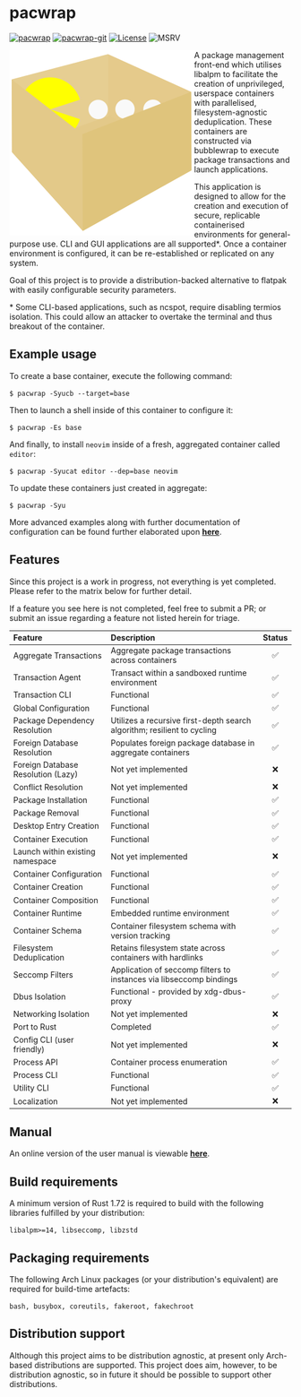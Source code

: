 # pacwrap

[![pacwrap](https://shields.io/aur/version/pacwrap?style=for-the-badge&color=599ffb&logo=archlinux&label=pacwrap)](https://aur.archlinux.org/packages/pacwrap/)
[![pacwrap-git](https://shields.io/aur/version/pacwrap-git?style=for-the-badge&color=599ffb&logo=archlinux&label=pacwrap-git)](https://aur.archlinux.org/packages/pacwrap-git/)
[![License](https://shields.io/crates/l/pacwrap/0.7.2?style=for-the-badge&color=6dfb59)](https://spdx.org/licenses/GPL-3.0-only.html)
![MSRV](https://shields.io/crates/msrv/pacwrap/0.8.0?style=for-the-badge&color=fba759)

<img align="left" src="../assets/logo.svg">

A package management front-end which utilises libalpm to facilitate the creation of unprivileged, userspace containers with parallelised, filesystem-agnostic deduplication. These containers are constructed via bubblewrap to execute package transactions and launch applications.

This application is designed to allow for the creation and execution of secure, replicable containerised environments for general-purpose use. CLI and GUI applications are all supported*. Once a container environment is configured, it can be re-established or replicated on any system. 

Goal of this project is to provide a distribution-backed alternative to flatpak with easily configurable security parameters.

\* Some CLI-based applications, such as ncspot, require disabling termios isolation. This could allow an attacker to overtake the terminal and thus breakout of the container.
## Example usage

To create a base container, execute the following command:

```
$ pacwrap -Syucb --target=base
```

Then to launch a shell inside of this container to configure it:

```
$ pacwrap -Es base
```

And finally, to install ```neovim``` inside of a fresh, aggregated container called ```editor```:


```
$ pacwrap -Syucat editor --dep=base neovim
```

To update these containers just created in aggregate:

```
$ pacwrap -Syu
```

More advanced examples along with further documentation of configuration can be found further 
elaborated upon **[here](../docs/)**.

## Features

Since this project is a work in progress, not everything is yet completed. Please refer to the matrix below for further detail. 

If a feature you see here is not completed, feel free to submit a PR; or submit an issue regarding a feature not listed herein for triage.

| Feature                            | Description                                                                 | Status        |
| :---                               | :---                                                                        |     :----:    |
| Aggregate Transactions             | Aggregate package transactions across containers                            | ✅            |
| Transaction Agent                  | Transact within a sandboxed runtime environment                             | ✅            |
| Transaction CLI                    | Functional                                                                  | ✅            |
| Global Configuration               | Functional                                                                  | ✅            |
| Package Dependency Resolution      | Utilizes a recursive first-depth search algorithm; resilient to cycling     | ✅            |
| Foreign Database Resolution        | Populates foreign package database in aggregate containers                  | ✅            |
| Foreign Database Resolution (Lazy) | Not yet implemented                                                         | ❌            |
| Conflict Resolution                | Not yet implemented                                                         | ❌            |
| Package Installation               | Functional                                                                  | ✅            |
| Package Removal                    | Functional                                                                  | ✅            |
| Desktop Entry Creation             | Functional                                                                  | ✅            |
| Container Execution                | Functional                                                                  | ✅            |
| Launch within existing namespace   | Not yet implemented                                                         | ❌            |
| Container Configuration            | Functional                                                                  | ✅            |
| Container Creation                 | Functional                                                                  | ✅            |
| Container Composition              | Functional                                                                  | ✅            |
| Container Runtime                  | Embedded runtime environment                                                | ✅            |
| Container Schema                   | Container filesystem schema with version tracking                           | ✅            |
| Filesystem Deduplication           | Retains filesystem state across containers with hardlinks                   | ✅            |
| Seccomp Filters                    | Application of seccomp filters to instances via libseccomp bindings         | ✅            |
| Dbus Isolation                     | Functional - provided by xdg-dbus-proxy                                     | ✅            |
| Networking Isolation               | Not yet implemented                                                         | ❌            |
| Port to Rust                       | Completed                                                                   | ✅            |
| Config CLI (user friendly)         | Not yet implemented                                                         | ❌            |
| Process API                        | Container process enumeration                                               | ✅            |
| Process CLI                        | Functional                                                                  | ✅            |
| Utility CLI                        | Functional                                                                  | ✅            |
| Localization                       | Not yet implemented                                                         | ❌            |

## Manual

An online version of the user manual is viewable **[here](../docs/manual.md)**.

## Build requirements

A minimum version of Rust 1.72 is required to build with the following libraries fulfilled by your distribution:
```
libalpm>=14, libseccomp, libzstd
```

## Packaging requirements

The following Arch Linux packages (or your distribution's equivalent) are required for build-time artefacts: 
```
bash, busybox, coreutils, fakeroot, fakechroot
```

## Distribution support

Although this project aims to be distribution agnostic, at present only Arch-based distributions are supported. This project does aim, however, to be distribution agnostic, so in future it should be possible to support other distributions.
